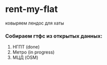 # rent-my-flat
ковыряем лендос для хаты

### Собираем гтфс из открытых данных:

1. НГПТ (done)
2. Метро (in progress)
3. МЦД (OSM)
